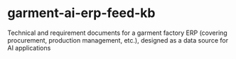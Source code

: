 # garment-ai-erp-feed-kb
Technical and requirement documents for a garment factory ERP (covering procurement, production management, etc.), designed as a data source for AI applications
